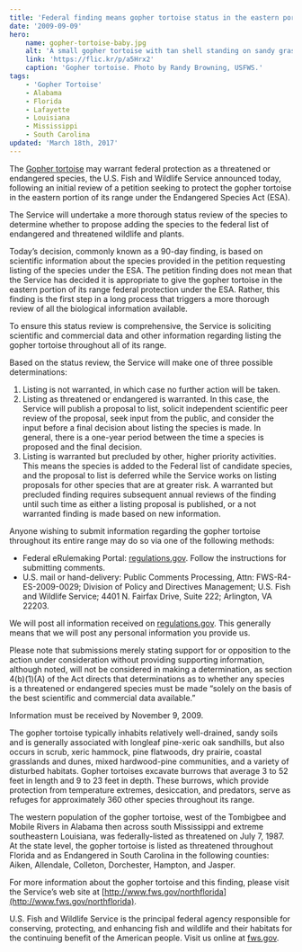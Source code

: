 ```yaml
---
title: 'Federal finding means gopher tortoise status in the eastern portion of its range merits further review'
date: '2009-09-09'
hero:
    name: gopher-tortoise-baby.jpg
    alt: 'A small gopher tortoise with tan shell standing on sandy grass covered soil.'
    link: 'https://flic.kr/p/a5Hrx2'
    caption: 'Gopher tortoise. Photo by Randy Browning, USFWS.'
tags:
    - 'Gopher Tortoise'
    - Alabama
    - Florida
    - Lafayette
    - Louisiana
    - Mississippi
    - South Carolina
updated: 'March 18th, 2017'
---
```


The [Gopher tortoise](https://ecos.fws.gov/tess_public/profile/speciesProfile.action?spcode=C044) may warrant federal protection as a threatened or endangered species, the U.S. Fish and Wildlife Service announced today, following an initial review of a petition seeking to protect the gopher tortoise in the eastern portion of its range under the Endangered Species Act (ESA).

The Service will undertake a more thorough status review of the species to determine whether to propose adding the species to the federal list of endangered and threatened wildlife and plants.

Today’s decision, commonly known as a 90-day finding, is based on scientific information about the species provided in the petition requesting listing of the species under the ESA.  The petition finding does not mean that the Service has decided it is appropriate to give the gopher tortoise in the eastern portion of its range federal protection under the ESA.  Rather, this finding is the first step in a long process that triggers a more thorough review of all the biological information available.

To ensure this status review is comprehensive, the Service is soliciting scientific and commercial data and other information regarding listing the gopher tortoise throughout all of its range.

Based on the status review, the Service will make one of three possible determinations:

 1) Listing is not warranted, in which case no further action will be taken.
 2) Listing as threatened or endangered is warranted. In this case, the Service will publish a proposal to list, solicit independent scientific peer review of the proposal, seek input from the public, and consider the input before a final decision about listing the species is made. In general, there is a one-year period between the time a species is proposed and the final decision.
 3) Listing is warranted but precluded by other, higher priority activities.  This means the species is added to the Federal list of candidate species, and the proposal to list is deferred while the Service works on listing proposals for other species that are at greater risk.  A warranted but precluded finding requires subsequent annual reviews of the finding until such time as either a listing proposal is published, or a not warranted finding is made based on new information.

Anyone wishing to submit information regarding the gopher tortoise throughout its entire range may do so via one of the following methods:

 - Federal eRulemaking Portal: [regulations.gov](http://www.regulations.gov/). Follow the instructions for submitting comments.
 - U.S. mail or hand-delivery: Public Comments Processing, Attn: FWS-R4- ES-2009-0029; Division of Policy and Directives Management; U.S. Fish and Wildlife Service; 4401 N. Fairfax Drive, Suite 222; Arlington, VA 22203\.

We will post all information received on [regulations.gov](http://www.regulations.gov). This generally means that we will post any personal information you provide us.

Please note that submissions merely stating support for or opposition to the action under consideration without providing supporting information, although noted, will not be considered in making a determination, as section 4(b)(1)(A) of the Act directs that determinations as to whether any species is a threatened or endangered species must be made “solely on the basis of the best scientific and commercial data available.”

Information must be received by November 9, 2009.

The gopher tortoise typically inhabits relatively well-drained, sandy soils and is generally associated with longleaf pine-xeric oak sandhills, but also occurs in scrub, xeric hammock, pine flatwoods, dry prairie, coastal grasslands and dunes, mixed hardwood-pine communities, and a variety of disturbed habitats. Gopher tortoises excavate burrows that average 3 to 52 feet in length and 9 to 23 feet in depth. These burrows, which provide protection from temperature extremes, desiccation, and predators, serve as refuges for approximately 360 other species throughout its range.

The western population of the gopher tortoise, west of the Tombigbee and Mobile Rivers in Alabama then across south Mississippi and extreme southeastern Louisiana, was federally-listed as threatened on July 7, 1987. At the state level, the gopher tortoise is listed as threatened throughout Florida and as Endangered in South Carolina in the following counties: Aiken, Allendale, Colleton, Dorchester, Hampton, and Jasper.

For more information about the gopher tortoise and this finding, please visit the Service’s web site at [http://www.fws.gov/northflorida](http://www.fws.gov/northflorida).

U.S. Fish and Wildlife Service is the principal federal agency responsible for conserving, protecting, and enhancing fish and wildlife and their habitats for the continuing benefit of the American people. Visit us online at [fws.gov](http://www.fws.gov/).

